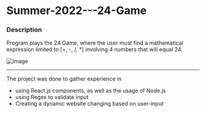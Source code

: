 # Summer-2022---24-Game
### Description
Program plays the 24 Game, where the user must find a mathematical expression limited to [+, -, /, *] involving 4 numbers that will equal 24.

![image](https://user-images.githubusercontent.com/74996962/190977893-b53f4c4c-443c-4697-9d70-f6b575cad96f.png)

***
The project was done to gather experience in 
- using React.js components, as well as the usage of Node.js
- using Regex to validate input
- Creating a dynamic website changing based on user-input
